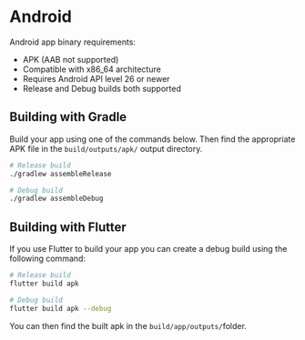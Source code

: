 # Android

Android app binary requirements:

* APK (AAB not supported)
* Compatible with x86\_64 architecture
* Requires Android API level 26 or newer
* Release and Debug builds both supported

## Building with Gradle

Build your app using one of the commands below. Then find the appropriate APK file in the `build/outputs/apk/` output directory.

```sh
# Release build
./gradlew assembleRelease

# Debug build
./gradlew assembleDebug
```

## Building with Flutter

If you use Flutter to build your app you can create a debug build using the following command:

```bash
# Release build
flutter build apk

# Debug build
flutter build apk --debug
```

You can then find the built apk in the `build/app/outputs/`folder.
